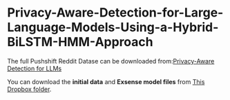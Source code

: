 # Privacy-Aware-Detection-for-Large-Language-Models-Using-a-Hybrid-BiLSTM-HMM-Approach


 The full Pushshift Reddit Datase can be downloaded from:[Privacy-Aware Detection for LLMs](https://zenodo.org/records/3608135)

 You can download the **initial data** and **Exsense model files** from [This Dropbox folder](https://www.dropbox.com/scl/fo/d2av8p6pxh4ozqmu620wj/AIJlZXLw_Ccl3xTW64Qc-8Y?rlkey=zuoa8wo0pdi3fce6549f3ytgh&st=wwa6bziu&dl=0).
